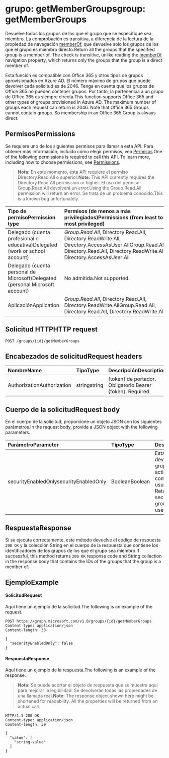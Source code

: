 # <a name="group-getmembergroups"></a><span data-ttu-id="312d7-101">grupo: getMemberGroups</span><span class="sxs-lookup"><span data-stu-id="312d7-101">group: getMemberGroups</span></span>
<span data-ttu-id="312d7-p101">Devuelve todos los grupos de los que el grupo que se especifique sea miembro. La comprobación es transitiva, a diferencia de la lectura de la propiedad de navegación [memberOf](../api/group_list_memberof.md), que devuelve solo los grupos de los que el grupo es miembro directo.</span><span class="sxs-lookup"><span data-stu-id="312d7-p101">Return all the groups that the specified group is a member of. The check is transitive, unlike reading the [memberOf](../api/group_list_memberof.md) navigation property, which returns only the groups that the group is a direct member of.</span></span>

<span data-ttu-id="312d7-p102">Esta función es compatible con Office 365 y otros tipos de grupos aprovisionados en Azure AD. El número máximo de grupos que puede devolver cada solicitud es de 2046. Tenga en cuenta que los grupos de Office 365 no pueden contener grupos. Por tanto, la pertenencia a un grupo de Office 365 es siempre directa.</span><span class="sxs-lookup"><span data-stu-id="312d7-p102">This function supports Office 365 and other types of groups provisioned in Azure AD. The maximum number of groups each request can return is 2046. Note that Office 365 Groups cannot contain groups. So membership in an Office 365 Group is always direct.</span></span>

## <a name="permissions"></a><span data-ttu-id="312d7-108">Permisos</span><span class="sxs-lookup"><span data-stu-id="312d7-108">Permissions</span></span>
<span data-ttu-id="312d7-p103">Se requiere uno de los siguientes permisos para llamar a esta API. Para obtener más información, incluido cómo elegir permisos, vea [Permisos](../../../concepts/permissions_reference.md).</span><span class="sxs-lookup"><span data-stu-id="312d7-p103">One of the following permissions is required to call this API. To learn more, including how to choose permissions, see [Permissions](../../../concepts/permissions_reference.md).</span></span>

><span data-ttu-id="312d7-111">**Nota:** En este momento, esta API requiere el permiso Directory.Read.All o superior.</span><span class="sxs-lookup"><span data-stu-id="312d7-111">**Note:** This API currently requires the Directory.Read.All permission or higher.</span></span> <span data-ttu-id="312d7-112">El uso del permiso Group.Read.All devolverá un error.</span><span class="sxs-lookup"><span data-stu-id="312d7-112">Using the Group.Read.All permission will return an error.</span></span> <span data-ttu-id="312d7-113">Se trata de un problema conocido.</span><span class="sxs-lookup"><span data-stu-id="312d7-113">This is a known bug unfortunately.</span></span>

|<span data-ttu-id="312d7-114">Tipo de permiso</span><span class="sxs-lookup"><span data-stu-id="312d7-114">Permission type</span></span>      | <span data-ttu-id="312d7-115">Permisos (de menos a más privilegiados)</span><span class="sxs-lookup"><span data-stu-id="312d7-115">Permissions (from least to most privileged)</span></span>              |
|:--------------------|:---------------------------------------------------------|
|<span data-ttu-id="312d7-116">Delegado (cuenta profesional o educativa)</span><span class="sxs-lookup"><span data-stu-id="312d7-116">Delegated (work or school account)</span></span> | <span data-ttu-id="312d7-117">*Group.Read.All*, Directory.Read.All, Directory.ReadWrite.All, Directory.AccessAsUser.All</span><span class="sxs-lookup"><span data-stu-id="312d7-117">Group.Read.All, Directory.Read.All, Directory.ReadWrite.All, Directory.AccessAsUser.All</span></span>    |
|<span data-ttu-id="312d7-118">Delegado (cuenta personal de Microsoft)</span><span class="sxs-lookup"><span data-stu-id="312d7-118">Delegated (personal Microsoft account)</span></span> | <span data-ttu-id="312d7-119">No admitida.</span><span class="sxs-lookup"><span data-stu-id="312d7-119">Not supported.</span></span>    |
|<span data-ttu-id="312d7-120">Aplicación</span><span class="sxs-lookup"><span data-stu-id="312d7-120">Application</span></span> | <span data-ttu-id="312d7-121">*Group.Read.All*, Directory.Read.All, Directory.ReadWrite.All</span><span class="sxs-lookup"><span data-stu-id="312d7-121">Group.Read.All, Directory.Read.All, Directory.ReadWrite.All</span></span> |

## <a name="http-request"></a><span data-ttu-id="312d7-122">Solicitud HTTP</span><span class="sxs-lookup"><span data-stu-id="312d7-122">HTTP request</span></span>
<!-- { "blockType": "ignored" } -->
```http
POST /groups/{id}/getMemberGroups
```
## <a name="request-headers"></a><span data-ttu-id="312d7-123">Encabezados de solicitud</span><span class="sxs-lookup"><span data-stu-id="312d7-123">Request headers</span></span>
| <span data-ttu-id="312d7-124">Nombre</span><span class="sxs-lookup"><span data-stu-id="312d7-124">Name</span></span>       | <span data-ttu-id="312d7-125">Tipo</span><span class="sxs-lookup"><span data-stu-id="312d7-125">Type</span></span> | <span data-ttu-id="312d7-126">Descripción</span><span class="sxs-lookup"><span data-stu-id="312d7-126">Description</span></span>|
|:---------------|:--------|:----------|
| <span data-ttu-id="312d7-127">Authorization</span><span class="sxs-lookup"><span data-stu-id="312d7-127">Authorization</span></span>  | <span data-ttu-id="312d7-128">string</span><span class="sxs-lookup"><span data-stu-id="312d7-128">string</span></span>  | <span data-ttu-id="312d7-p105">{token} de portador. Obligatorio.</span><span class="sxs-lookup"><span data-stu-id="312d7-p105">Bearer {token}. Required.</span></span> |

## <a name="request-body"></a><span data-ttu-id="312d7-131">Cuerpo de la solicitud</span><span class="sxs-lookup"><span data-stu-id="312d7-131">Request body</span></span>
<span data-ttu-id="312d7-132">En el cuerpo de la solicitud, proporcione un objeto JSON con los siguientes parámetros.</span><span class="sxs-lookup"><span data-stu-id="312d7-132">In the request body, provide a JSON object with the following parameters.</span></span>

| <span data-ttu-id="312d7-133">Parámetro</span><span class="sxs-lookup"><span data-stu-id="312d7-133">Parameter</span></span>    | <span data-ttu-id="312d7-134">Tipo</span><span class="sxs-lookup"><span data-stu-id="312d7-134">Type</span></span>   |<span data-ttu-id="312d7-135">Descripción</span><span class="sxs-lookup"><span data-stu-id="312d7-135">Description</span></span>|
|:---------------|:--------|:----------|
|<span data-ttu-id="312d7-136">securityEnabledOnly</span><span class="sxs-lookup"><span data-stu-id="312d7-136">securityEnabledOnly</span></span>|<span data-ttu-id="312d7-137">Boolean</span><span class="sxs-lookup"><span data-stu-id="312d7-137">Boolean</span></span>|<span data-ttu-id="312d7-p106">Establecer en **false**. La devolución solo de grupos con la seguridad activada solo es compatible para usuarios.</span><span class="sxs-lookup"><span data-stu-id="312d7-p106">Set to **false**. Returning only security-enabled groups is supported for users only.</span></span>|

## <a name="response"></a><span data-ttu-id="312d7-140">Respuesta</span><span class="sxs-lookup"><span data-stu-id="312d7-140">Response</span></span>
<span data-ttu-id="312d7-141">Si se ejecuta correctamente, este método devuelve el código de respuesta `200 OK` y la colección String en el cuerpo de la respuesta que contiene los identificadores de los grupos de los que el grupo sea miembro.</span><span class="sxs-lookup"><span data-stu-id="312d7-141">If successful, this method returns `200 OK` response code and String collection in the response body that contains the IDs of the groups that the group is a member of.</span></span>

## <a name="example"></a><span data-ttu-id="312d7-142">Ejemplo</span><span class="sxs-lookup"><span data-stu-id="312d7-142">Example</span></span>
#### <a name="request"></a><span data-ttu-id="312d7-143">Solicitud</span><span class="sxs-lookup"><span data-stu-id="312d7-143">Request</span></span>
<span data-ttu-id="312d7-144">Aquí tiene un ejemplo de la solicitud.</span><span class="sxs-lookup"><span data-stu-id="312d7-144">The following is an example of the request.</span></span>
<!-- {
  "blockType": "request",
  "name": "group_getmembergroups"
}-->
```http
POST https://graph.microsoft.com/v1.0/groups/{id}/getMemberGroups
Content-type: application/json
Content-length: 33

{
  "securityEnabledOnly": false
}
```

#### <a name="response"></a><span data-ttu-id="312d7-145">Respuesta</span><span class="sxs-lookup"><span data-stu-id="312d7-145">Response</span></span>
<span data-ttu-id="312d7-146">Aquí tiene un ejemplo de la respuesta.</span><span class="sxs-lookup"><span data-stu-id="312d7-146">The following is an example of the response.</span></span>
><span data-ttu-id="312d7-p107">**Nota:** Se puede acortar el objeto de respuesta que se muestra aquí para mejorar la legibilidad. Se devolverán todas las propiedades de una llamada real.</span><span class="sxs-lookup"><span data-stu-id="312d7-p107">**Note:** The response object shown here might be shortened for readability. All the properties will be returned from an actual call.</span></span>
<!-- {
  "blockType": "response",
  "truncated": true,
  "@odata.type": "string",
  "isCollection": true
} -->
```http
HTTP/1.1 200 OK
Content-type: application/json
Content-length: 39

{
  "value": [
    "string-value"
  ]
}
```

<!-- uuid: 8fcb5dbc-d5aa-4681-8e31-b001d5168d79
2015-10-25 14:57:30 UTC -->
<!-- {
  "type": "#page.annotation",
  "description": "group: getMemberGroups",
  "keywords": "",
  "section": "documentation",
  "tocPath": ""
}-->

